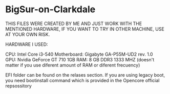 # BigSur-on-Clarkdale
THIS FILES WERE CREATED BY ME AND JUST WORK WITH THE MENTIONED HARDWARE, IF YOU WANT TO TRY IN OTHER MACHINE, USE AT YOUR OWN RISK.



HARDWARE I USED:

CPU: Intel Core i3-540
Motherboard: Gigabyte GA-P55M-UD2 rev. 1.0                                                                                                                         
GPU: Nvidia GeForce GT 710 1GB
RAM: 8 GB DDR3 1333 MHZ (doesn't matter if you use diferent amount of RAM or diferent frecuency)

EFI folder can be found on the relases section.
If you are using legacy boot, you need bootinstall command which is provided in the Opencore official repsossitory
